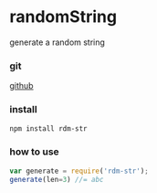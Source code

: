 # randomString
generate a random string


### git
[github](https://github.com/ChaoweiLuo/rdm-str)

### install 
```bash
npm install rdm-str
```

### how to use
```javascript
var generate = require('rdm-str');
generate(len=3) //= abc

```